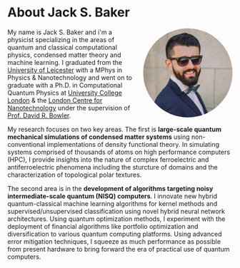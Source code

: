 # About Jack S. Baker 

<div style="float:right; margin: 0 0 1em 1em; width: 200px; height: 200px; border-radius: 50%; overflow: hidden;">
  <img src="jack_s_baker.jpeg" style="width: 100%; height: 100%; object-fit: cover;">
</div>

My name is Jack S. Baker and i'm a physicist specializing in the areas of quantum and classical computational physics, condensed matter theory and machine learning. I graduated from the [University of Leicester](https://le.ac.uk/) with a MPhys in Physics & Nanotechnology and went on to graduate with a Ph.D. in Computational Quantum Physics at [University College London](https://www.ucl.ac.uk/) & the [London Centre for Nanotechnology](https://www.london-nano.com/) under the supervision of [Prof. David R. Bowler](https://www.ucl.ac.uk/physics-astronomy/people/professor-david-bowler).

 My research focuses on two key areas. The first is **large-scale quantum mechanical simulations of condensed matter systems** using non-conventional implementations of density functional theory. In simulating systems comprised of thousands of atoms on high performance computers (HPC), I provide insights into the nature of complex ferroelectric and antiferroelectric phenomena including the sturcture of domains and the characterization of topological polar textures.

 The second area is in the **development of algorithms targeting noisy intermediate-scale quantum (NISQ) computers**. I innovate new hybrid quantum-classical machine learning algorithms for kernel methods and supervised/unsupervised classification using novel hybrid neural network architectures. Using quantum optimization methods, I experiment with the deployment of financial algorithms like portfolio optimization and diversification to various quantum computing platforms. Using advanced error mitigation techniques, I squeeze as much performance as possible from present hardware to bring forward the era of practical use of quantum computers. 





 
